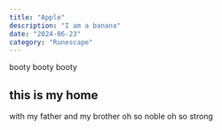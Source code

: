 ```yaml
---
title: "Apple"
description: "I am a banana"
date: "2024-06-23"
category: "Runescape"
---
```


booty booty booty

## this is my home

with my father and my brother oh so noble oh so strong
